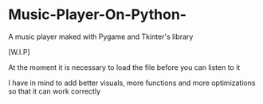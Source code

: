 # Music-Player-On-Python-
A music player maked with Pygame and Tkinter's library

[W.I.P]

At the moment it is necessary to load the file before you can listen to it

I have in mind to add better visuals, more functions and more optimizations so that it can work correctly
